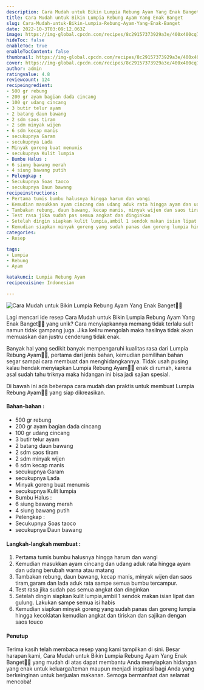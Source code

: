 ```yaml
---
description: Cara Mudah untuk Bikin Lumpia Rebung Ayam Yang Enak Banget"
title: Cara Mudah untuk Bikin Lumpia Rebung Ayam Yang Enak Banget
slug: Cara-Mudah-untuk-Bikin-Lumpia-Rebung-Ayam-Yang-Enak-Banget
date: 2022-10-3T03:09:12.063Z
image: https://img-global.cpcdn.com/recipes/8c29157373929a3e/400x400cq70/photo.jpg
hideToc: false
enableToc: true
enableTocContent: false
thumbnail: https://img-global.cpcdn.com/recipes/8c29157373929a3e/400x400cq70/photo.jpg
cover: https://img-global.cpcdn.com/recipes/8c29157373929a3e/400x400cq70/photo.jpg
author: admin
ratingvalue: 4.8
reviewcount: 124
recipeingredient:
- 500 gr rebung
- 200 gr ayam bagian dada cincang
- 100 gr udang cincang
- 3 butir telur ayam
- 2 batang daun bawang
- 2 sdm saos tiram
- 2 sdm minyak wijen
- 6 sdm kecap manis
- secukupnya Garam
- secukupnya Lada
- Minyak goreng buat menumis
- secukupnya Kulit lumpia
- Bumbu Halus :
- 6 siung bawang merah
- 4 siung bawang putih
- Pelengkap :
- Secukupnya Soas taoco
- secukupnya Daun bawang
recipeinstructions:
- Pertama tumis bumbu halusnya hingga harum dan wangi
- Kemudian masukkan ayam cincang dan udang aduk rata hingga ayam dan udang berubah warna atau matang
- Tambakan rebung, daun bawang, kecap manis, minyak wijen dan saos tiram,garam dan lada aduk rata sampe semua bumbu tercampur.
- Test rasa jika sudah pas semua angkat dan dinginkan
- Setelah dingin siapkan kulit lumpia,ambil 1 sendok makan isian lipat dan gulung. Lakukan sampe semua isi habis
- Kemudian siapkan minyak goreng yang sudah panas dan goreng lumpia hingga kecoklatan kemudian angkat dan tiriskan dan sajikan dengan saos touco
categories:
- Resep

tags:
- Lumpia
- Rebung
- Ayam

katakunci: Lumpia Rebung Ayam
recipecuisine: Indonesian

---
```


![Cara Mudah untuk Bikin Lumpia Rebung Ayam Yang Enak Banget👩‍🍳](https://img-global.cpcdn.com/recipes/8c29157373929a3e/400x400cq70/photo.jpg)

Lagi mencari ide resep Cara Mudah untuk Bikin Lumpia Rebung Ayam Yang Enak Banget👩‍🍳 yang unik? Cara menyiapkannya memang tidak terlalu sulit namun tidak gampang juga. Jika keliru mengolah maka hasilnya tidak akan memuaskan dan justru cenderung tidak enak.

Banyak hal yang sedikit banyak mempengaruhi kualitas rasa dari Lumpia Rebung Ayam👩‍🍳, pertama dari jenis bahan, kemudian pemilihan bahan segar sampai cara membuat dan menghidangkannya. Tidak usah pusing kalau hendak menyiapkan Lumpia Rebung Ayam👩‍🍳 enak di rumah, karena asal sudah tahu triknya maka hidangan ini bisa jadi sajian spesial.

Di bawah ini ada beberapa cara mudah dan praktis untuk membuat Lumpia Rebung Ayam👩‍🍳 yang siap dikreasikan.

<!--inarticleads1-->

#### Bahan-bahan :

- 500 gr rebung
- 200 gr ayam bagian dada cincang
- 100 gr udang cincang
- 3 butir telur ayam
- 2 batang daun bawang
- 2 sdm saos tiram
- 2 sdm minyak wijen
- 6 sdm kecap manis
- secukupnya Garam
- secukupnya Lada
- Minyak goreng buat menumis
- secukupnya Kulit lumpia
- Bumbu Halus :
- 6 siung bawang merah
- 4 siung bawang putih
- Pelengkap :
- Secukupnya Soas taoco
- secukupnya Daun bawang

<!--inarticleads2-->

#### Langkah-langkah membuat :

1. Pertama tumis bumbu halusnya hingga harum dan wangi
1. Kemudian masukkan ayam cincang dan udang aduk rata hingga ayam dan udang berubah warna atau matang
1. Tambakan rebung, daun bawang, kecap manis, minyak wijen dan saos tiram,garam dan lada aduk rata sampe semua bumbu tercampur.
1. Test rasa jika sudah pas semua angkat dan dinginkan
1. Setelah dingin siapkan kulit lumpia,ambil 1 sendok makan isian lipat dan gulung. Lakukan sampe semua isi habis
1. Kemudian siapkan minyak goreng yang sudah panas dan goreng lumpia hingga kecoklatan kemudian angkat dan tiriskan dan sajikan dengan saos touco

#### Penutup

Terima kasih telah membaca resep yang kami tampilkan di sini. Besar harapan kami, Cara Mudah untuk Bikin Lumpia Rebung Ayam Yang Enak Banget👩‍🍳 yang mudah di atas dapat membantu Anda menyiapkan hidangan yang enak untuk keluarga/teman maupun menjadi inspirasi bagi Anda yang berkeinginan untuk berjualan makanan. Semoga bermanfaat dan selamat mencoba!